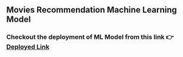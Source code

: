 ## Movies Recommendation Machine Learning Model
###  Checkout the deployment of ML Model from this link 👉 <a href="https://movies-recommendation-system-u865.onrender.com">Deployed Link</a>

